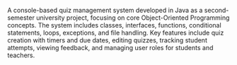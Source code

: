 A console-based quiz management system developed in Java as a second-semester university project, focusing on core Object-Oriented Programming concepts. The system includes classes, interfaces, functions, conditional statements, loops, exceptions, and file handling. Key features include quiz creation with timers and due dates, editing quizzes, tracking student attempts, viewing feedback, and managing user roles for students and teachers.

